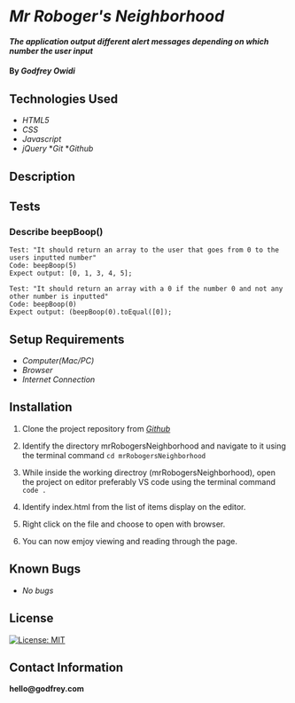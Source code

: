 # _Mr Roboger's Neighborhood_

#### _The application output different alert messages depending on which number the user input_

#### By _**Godfrey Owidi**_

## Technologies Used

* _HTML5_
* _CSS_
* _Javascript_
* _jQuery_
*_Git_
*_Github_

## Description

## Tests

### Describe beepBoop()
```
Test: "It should return an array to the user that goes from 0 to the users inputted number"
Code: beepBoop(5)
Expect output: [0, 1, 3, 4, 5];
```

```
Test: "It should return an array with a 0 if the number 0 and not any other number is inputted"
Code: beepBoop(0)
Expect output: (beepBoop(0).toEqual([0]);
```

## Setup Requirements

* _Computer(Mac/PC)_
* _Browser_
* _Internet Connection_

## Installation

1. Clone the project repository from _[Github](https://github.com/godfreyowidi/mrRobogersNeighborhood)_

2. Identify the directory mrRobogersNeighborhood and navigate to it using the terminal command ```cd mrRobogersNeighborhood``` 

3. While inside the working directroy (mrRobogersNeighborhood), open the project on editor preferably VS code using the terminal command ```code .```

4. Identify index.html from the list of items display on the editor.

5. Right click on the file and choose to open with browser.

6. You can now emjoy viewing and reading through the page.

## Known Bugs

* _No bugs_

## License

[![License: MIT](https://img.shields.io/badge/License-MIT-yellow.svg)](https://opensource.org/licenses/MIT)

## Contact Information

__hello@godfrey.com__



